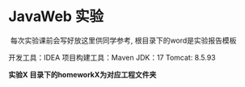 # JavaWeb 实验

​	每次实验课前会写好放这里供同学参考, 根目录下的word是实验报告模板

开发工具：IDEA 	项目构建工具：Maven	JDK：17	Tomcat: 8.5.93 



**实验X 目录下的homeworkX为对应工程文件夹**
